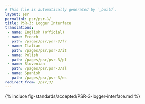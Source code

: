 ```yaml
---
# This file is automatically generated by `_build`.
layout: psr
permalink: psr/psr-3/
title: PSR-3: Logger Interface
translations:
 - name: English (official)
 - name: French
   path: /pages/psr/psr-3/fr
 - name: Italian
   path: /pages/psr/psr-3/it
 - name: Polish
   path: /pages/psr/psr-3/pl
 - name: Slovenian
   path: /pages/psr/psr-3/sl
 - name: Spanish
   path: /pages/psr/psr-3/es
redirect_from: /psr/3/
---
```


{% include fig-standards/accepted/PSR-3-logger-interface.md %}